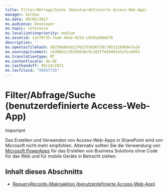 ```yaml
---
title: Filter/Abfrage/Suche (benutzerdefinierte Access-Web-App)
manager: kelbow
ms.date: 09/05/2017
ms.audience: Developer
ms.topic: reference
ms.localizationpriority: medium
ms.assetid: 1a570735-7aa6-45ed-922e-c659a266de76
description: ''
ms.openlocfilehash: d6250b6bda21761f55036730c70b2128968e7a16
ms.sourcegitcommit: a1d9041c20256616c9c183f7d1049142a7ac6991
ms.translationtype: MT
ms.contentlocale: de-DE
ms.lasthandoff: 09/24/2021
ms.locfileid: "59557715"
---
```

# <a name="filterquerysearch-access-custom-web-app"></a>Filter/Abfrage/Suche (benutzerdefinierte Access-Web-App)

> [!IMPORTANT]
> Das Erstellen und Verwenden von Access-Web-Apps in SharePoint wird von Microsoft nicht mehr empfohlen. Alternativ sollten Sie die Verwendung von [Microsoft PowerApps](https://powerapps.microsoft.com/en-us/) für das Erstellen von Business Solutions ohne Code für das Web und für mobile Geräte in Betracht ziehen. 
  
## <a name="in-this-section"></a>Inhalt dieses Abschnitts

- [RequeryRecords-Makroaktion (benutzerdefinierte Access-Web-App)](requeryrecords-macro-action-access-custom-web-app.md)
    

